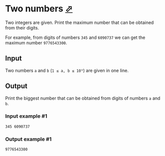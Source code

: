 # Two numbers [⬀](https://www.e-olymp.com/en/problems/2325)

Two integers are given. Print the maximum number that can be obtained from their digits.

For example, from digits of numbers `345` and `6090737` we can get the maximum number `9776543300`.

## Input
Two numbers `a` and `b` (`1 ≤ a, b ≤ 10⁹`) are given in one line.

## Output
Print the biggest number that can be obtained from digits of numbers `a` and `b`.

### Input example #1
```
345 6090737
```

### Output example #1
```
9776543300
```
